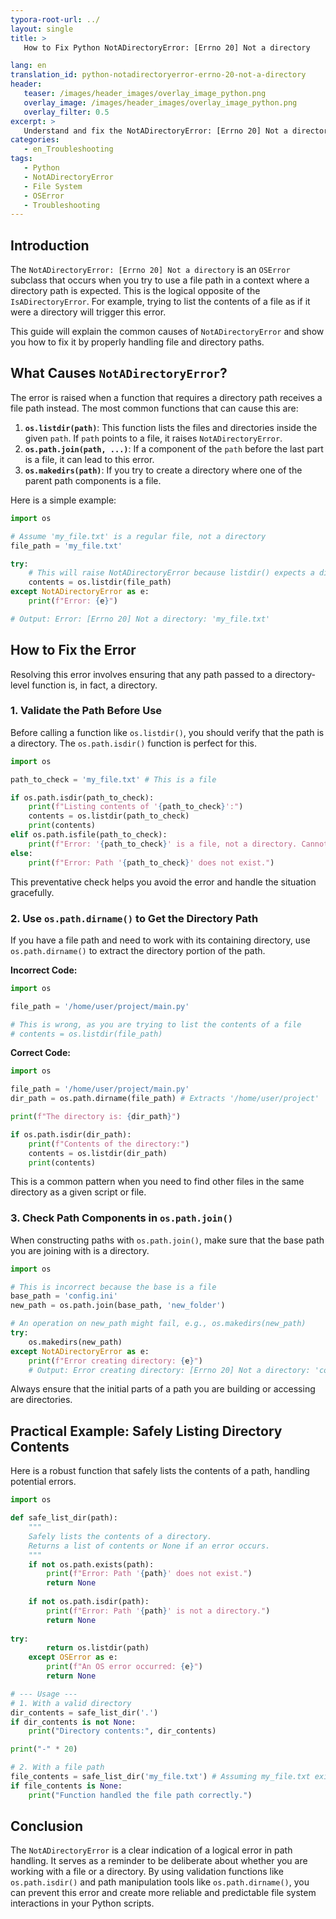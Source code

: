 ```yaml
---
typora-root-url: ../
layout: single
title: >
   How to Fix Python NotADirectoryError: [Errno 20] Not a directory

lang: en
translation_id: python-notadirectoryerror-errno-20-not-a-directory
header:
   teaser: /images/header_images/overlay_image_python.png
   overlay_image: /images/header_images/overlay_image_python.png
   overlay_filter: 0.5
excerpt: >
   Understand and fix the NotADirectoryError: [Errno 20] Not a directory in Python. This error appears when a file path is used where a directory path is expected. Learn to validate paths and avoid this common issue.
categories:
   - en_Troubleshooting
tags:
   - Python
   - NotADirectoryError
   - File System
   - OSError
   - Troubleshooting
---
```


## Introduction

The `NotADirectoryError: [Errno 20] Not a directory` is an `OSError` subclass that occurs when you try to use a file path in a context where a directory path is expected. This is the logical opposite of the `IsADirectoryError`. For example, trying to list the contents of a file as if it were a directory will trigger this error.

This guide will explain the common causes of `NotADirectoryError` and show you how to fix it by properly handling file and directory paths.

## What Causes `NotADirectoryError`?

The error is raised when a function that requires a directory path receives a file path instead. The most common functions that can cause this are:

1.  **`os.listdir(path)`**: This function lists the files and directories inside the given `path`. If `path` points to a file, it raises `NotADirectoryError`.
2.  **`os.path.join(path, ...)`**: If a component of the `path` before the last part is a file, it can lead to this error.
3.  **`os.makedirs(path)`**: If you try to create a directory where one of the parent path components is a file.

Here is a simple example:

```python
import os

# Assume 'my_file.txt' is a regular file, not a directory
file_path = 'my_file.txt'

try:
    # This will raise NotADirectoryError because listdir() expects a directory
    contents = os.listdir(file_path) 
except NotADirectoryError as e:
    print(f"Error: {e}")

# Output: Error: [Errno 20] Not a directory: 'my_file.txt'
```

## How to Fix the Error

Resolving this error involves ensuring that any path passed to a directory-level function is, in fact, a directory.

### 1. Validate the Path Before Use

Before calling a function like `os.listdir()`, you should verify that the path is a directory. The `os.path.isdir()` function is perfect for this.

```python
import os

path_to_check = 'my_file.txt' # This is a file

if os.path.isdir(path_to_check):
    print(f"Listing contents of '{path_to_check}':")
    contents = os.listdir(path_to_check)
    print(contents)
elif os.path.isfile(path_to_check):
    print(f"Error: '{path_to_check}' is a file, not a directory. Cannot list contents.")
else:
    print(f"Error: Path '{path_to_check}' does not exist.")
```
This preventative check helps you avoid the error and handle the situation gracefully.

### 2. Use `os.path.dirname()` to Get the Directory Path

If you have a file path and need to work with its containing directory, use `os.path.dirname()` to extract the directory portion of the path.

**Incorrect Code:**
```python
import os

file_path = '/home/user/project/main.py'

# This is wrong, as you are trying to list the contents of a file
# contents = os.listdir(file_path) 
```

**Correct Code:**
```python
import os

file_path = '/home/user/project/main.py'
dir_path = os.path.dirname(file_path) # Extracts '/home/user/project'

print(f"The directory is: {dir_path}")

if os.path.isdir(dir_path):
    print(f"Contents of the directory:")
    contents = os.listdir(dir_path)
    print(contents)
```
This is a common pattern when you need to find other files in the same directory as a given script or file.

### 3. Check Path Components in `os.path.join()`

When constructing paths with `os.path.join()`, make sure that the base path you are joining with is a directory.

```python
import os

# This is incorrect because the base is a file
base_path = 'config.ini' 
new_path = os.path.join(base_path, 'new_folder') 

# An operation on new_path might fail, e.g., os.makedirs(new_path)
try:
    os.makedirs(new_path)
except NotADirectoryError as e:
    print(f"Error creating directory: {e}")
    # Output: Error creating directory: [Errno 20] Not a directory: 'config.ini\new_folder'
```
Always ensure that the initial parts of a path you are building or accessing are directories.

## Practical Example: Safely Listing Directory Contents

Here is a robust function that safely lists the contents of a path, handling potential errors.

```python
import os

def safe_list_dir(path):
    """
    Safely lists the contents of a directory.
    Returns a list of contents or None if an error occurs.
    """
    if not os.path.exists(path):
        print(f"Error: Path '{path}' does not exist.")
        return None
    
    if not os.path.isdir(path):
        print(f"Error: Path '{path}' is not a directory.")
        return None
        
try:
        return os.listdir(path)
    except OSError as e:
        print(f"An OS error occurred: {e}")
        return None

# --- Usage ---
# 1. With a valid directory
dir_contents = safe_list_dir('.')
if dir_contents is not None:
    print("Directory contents:", dir_contents)

print("-" * 20)

# 2. With a file path
file_contents = safe_list_dir('my_file.txt') # Assuming my_file.txt exists
if file_contents is None:
    print("Function handled the file path correctly.")
```

## Conclusion

The `NotADirectoryError` is a clear indication of a logical error in path handling. It serves as a reminder to be deliberate about whether you are working with a file or a directory. By using validation functions like `os.path.isdir()` and path manipulation tools like `os.path.dirname()`, you can prevent this error and create more reliable and predictable file system interactions in your Python scripts.
